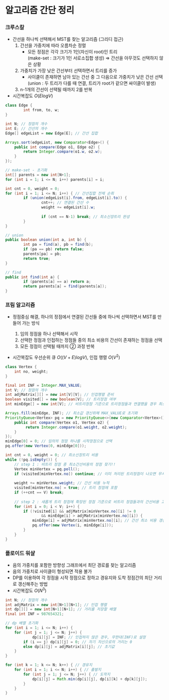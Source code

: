 # 알고리즘 간단 정리
### 크루스칼

- 간선을 하나씩 선택해서 MST를 찾는 알고리즘 (그리디 접근)
    1. 간선을 가중치에 따라 오름차순 정렬
        - 모든 정점은 각각 크기가 1인(자신이 root)인 트리  
        (make-set : 크기가 1인 서로소집합 생성)
        ⇒ 간선을 아무것도 선택하지 않은 상황
    2. 가중치가 가장 낮은 간선부터 선택하면서 트리를 증가
        - 사이클이 존재하면 남아 있는 간선 중 그 다음으로 가중치가 낮은 간선 선택  
        (union : 두 트리가 다를 때 연결, 트리가 root가 같으면 싸이클이 발생)
    3. n-1개의 간선이 선택될 때까지 2를 반복
- 시간복잡도 $O(ElogV)$
```java
class Edge {
		int from, to, w;
}

int N; // 정점의 개수
int E; // 간선의 개수
Edge[] edgeList = new Edge[E]; // 간선 집합

Arrays.sort(edgeList, new Comparator<Edge>() {
    public int compare(Edge o1, Edge o2) {
        return Integer.compare(o1.w, o2.w);
    }
});

// make-set - 초기화
int[] parents = new int[N+1];
for (int i = 1; i <= N; i++) parents[i] = i;

int cnt = 0, weight = 0;
for (int i = 1; i <= N; i++) { // 간선집합 전체 순회
		if (union(edgeList[i].from, edgeList[i].to)) {
				cnt++; // 연결된 간선 수
				weight += edgeList[i].w;
				
				if (cnt == N-1) break; // 최소신장트리 완성
		}
}

// union
public boolean union(int a, int b) {
		int pa = find(a), pb = find(b);
		if (pa == pb) return false;
		parents[pa] = pb;
		return true;
}

// find
public int find(int a) {
		if (parents[a] == a) return a;
		return parents[a] = find(parents[a]);
}
```

### 프림 알고리즘

- 정점중심 해결, 하나의 정점에서 연결된 간선들 중에 하나씩 선택하면서 MST를 만들어 가는 방식
    1.  임의 정점을 하나 선택해서 시작
    2.  선택한 정점과 인접하는 정점들 중의 최소 비용의 간선이 존재하는 정점을 선택
    3.  모든 정점이 선택될 때까지 ② 과정 반복

- 시간복잡도 우선순위 큐 $O((V+E)logV)$, 인접 행렬 $O(V^2)$
```java
class Vertex {
    int no, weight;
}

final int INF = Integer.MAX_VALUE;
int V; // 정점의 개수
int adjMatrix[][] = new int[V][V]; // 인접행렬 준비
boolean visited[] = new boolean[V]; // 트리정점 여부
int minEdge[] = new int[V]; // 비트리정점 기준으로 트리정점들과 연결했을 경우 최소간선비용

Arrays.fill(minEdge, INF); // 최소값 갱신위해 MAX_VALUE로 초기화
PriorityQueue<Vertex> pq = new PriorityQueue<>(new Comparator<Vertex>() {
    public int compare(Vertex o1, Vertex o2) {
         return Integer.compare(o1.weight, o2.weight);
    }
});
minEdge[0] = 0; // 임의의 정점 하나를 시작정점으로 선택
pq.offer(new Vertex(0, minEdge[0]));

int cnt = 0, weight = 0; // 최소신장트리 비용
while (!pq.isEmpty()) {
    // step 1 : 비트리 정점 중 최소간선비용의 정점 찾기!!
    Vertex minVertex = pq.poll();
    if (visited[minVertex.no]) continue; // 이미 처리된 트리정점이 나오면 무시함
    
    weight += minVertex.weight; // 간선 비용 누적
    visited[minVertex.no] = true; // 트리 정점에 포함
    if (++cnt == V) break;
    
    // step 2 : 새롭게 트리 정점에 확장된 정점 기준으로 비트리 정점들과의 간선비용 고려해 최적 업데이트
    for (int i = 0; i < V; i++) {
        if (!visited[i] && adjMatrix[minVertex.no][i] != 0 
                && minEdge[i] > adjMatrix[minVertex.no][i]) {
            minEdge[i] = adjMatrix[minVertex.no][i]; // 간선 최소 비용 갱신
            pq.offer(new Vertex(i, minEdge[i]));
        }
    }
}
```

### 플로이드 워샬

- 음의 가중치를 포함한 방향성 그래프에서 최단 경로를 찾는 알고리즘
- 음의 가중치로 사이클이 형성되면 적용 불가
- DP를 이용하여 각 정점을 시작 정점으로 정하고 경유지와 도착 정점간의 최단 거리로 갱신해주는 방법
- 시간복잡도 $O(N^3)$

```java
int N; // 정점의 개수
int adjMatrix = new int[N+1][N+1]; // 인접 행렬
int dp[][] = new int[N+1][N+1]; // 거리를 저장할 배열
final int INF = 987654321;

// dp 배열 초기화
for (int i = 1; i <= N; i++) {
    for (int j = 1; j <= N; j++) {
		    dp[i][j] = INF; // 인접하지 않은 경우, 무한대(INF)로 설정
        if (i == j) dp[i][j] = 0; // 자기 자신으로의 거리는 0
        else dp[i][j] = adjMatrix[i][j]; // 초기값
    }
}

for (int k = 1; k <= N; k++) { // 경유지
    for (int i = 1; i <= N; i++) { // 출발지
        for (int j = 1; j <= N; j++) { // 도착지
            dp[i][j] = Math.min(dp[i][j], dp[i][k] + dp[k][j]);
        }
    }
}
```